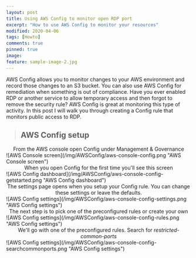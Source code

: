 ```yaml
---
layout: post
title: Using AWS Config to monitor open RDP port
excerpt: "How to use AWS Config to monitor your resources"
modified: 2020-04-06
tags: [Howto]
comments: true
pinned: true
image:
feature: sample-image-2.jpg
---
```


AWS Config allows you to monitor changes to your AWS environment and record those changes to an S3 bucket. You can also use AWS Config for remediation when something is out of compliance. Have you ever enabled RDP or another service to allow temporary access and then forgot to remove the security rule? AWS Config is great at monitoring this type of activity. In this post I will walk you through creating a Config rule that monitors public access to RDP.

> ## AWS Config setup ##

<center>From the AWS console open Config under Management & Governance</center>
![AWS Console screen](/img/AWSConfig/aws-console-config.png "AWS Console screen")


<br>
<center>When you open Config for the first time you'll see this screen</center>
![AWS Config dashboard](/img/AWSConfig/aws-console-config-getstarted.png "AWS Config dashboard")


<br>
<center>The settings page opens when you setup your Config rule. You can change these settings or leave the defaults.</center>
![AWS Config settings](/img/AWSConfig/aws-console-config-settings.png "AWS Config settings")


<br>
<center>The next step is to pick one of the preconfigured rules or create your own</center>
![AWS Config settings](/img/AWSConfig/aws-console-config-rules.png "AWS Config settings")


<br>
<center>We'll go with one of the preconfigured rules. Search for <i>restricted-common-ports</i></center>
![AWS Config settings](/img/AWSConfig/aws-console-config-searchcommonports.png "AWS Config settings")

